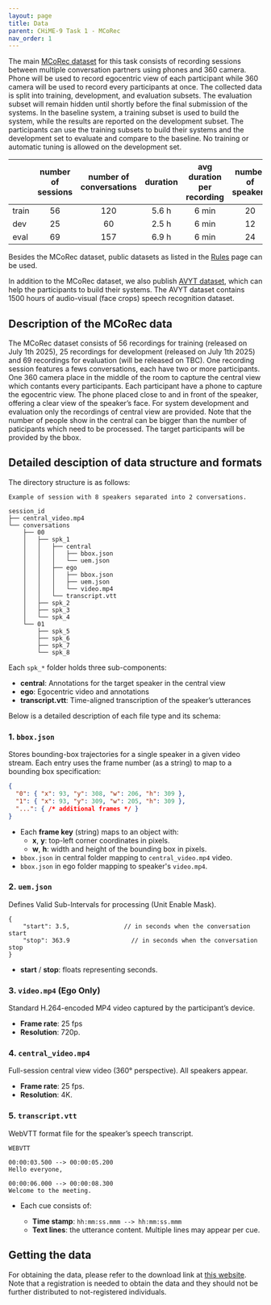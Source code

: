 ```yaml
---
layout: page
title: Data
parent: CHiME-9 Task 1 - MCoRec
nav_order: 1
---
```


The main [MCoRec dataset](#) for this task consists of recording sessions between multiple conversation partners using phones and 360 camera. Phone will be used to record egocentric view of each participant while 360 camera will be used to record every participants at once. The collected data is split into training, development, and evaluation subsets. The evaluation subset will remain hidden until shortly before the final submission of the systems. In the baseline system, a training subset is used to build the system, while the results are reported on the development subset. The participants can use the training subsets to build their systems and the development set to evaluate and compare to the baseline. No training or automatic tuning is allowed on the development set.

|             | number of sessions | number of conversations | duration | avg duration per recording | number of speakers |
| ----------- | :--------------------:| :--------------------: | :--------: | :--------------------------: | :------------------: |
| train       | 56              |  120  | 5.6 h    | 6 min                      | 20                 |
| dev         | 25               | 60  | 2.5 h   | 6 min                      | 12                 |
| eval        | 69                | 157 | 6.9 h    | 6 min                      | 24                 |

Besides the MCoRec dataset, public datasets as listed in the [Rules](rules) page can be used.

In addition to the MCoRec dataset, we also publish [AVYT dataset](#), which can help the participants to build their systems. The AVYT dataset contains 1500 hours of audio-visual (face crops) speech recognition dataset.

## Description of the MCoRec data

The MCoRec dataset consists of 56 recordings for training (released on July 1th 2025), 25 recordings for development (released on July 1th 2025) and 69 recordings for evaluation (will be released on TBC). One recording session features a fews conversations, each have two or more participants. One 360 camera place in the middle of the room to capture the central view which contants every participants. Each participant have a phone to capture the egocentric view. The phone placed close to and in front of the speaker, offering a clear view of the speaker’s face. For system development and evaluation only the recordings of central view are provided. Note that the number of people show in the central can be bigger than the number of paticipants which need to be processed. The target participants will be provided by the bbox.

## Detailed desciption of data structure and formats

The directory structure is as follows:
```
Example of session with 8 speakers separated into 2 conversations.

session_id
├── central_video.mp4
└── conversations
    ├── 00
    │   ├── spk_1
    │   │   ├── central
    │   │   │   ├── bbox.json
    │   │   │   └── uem.json
    │   │   ├── ego
    │   │   │   ├── bbox.json
    │   │   │   ├── uem.json
    │   │   │   └── video.mp4
    │   │   └── transcript.vtt
    │   ├── spk_2
    │   ├── spk_3
    │   └── spk_4
    └── 01
        ├── spk_5
        ├── spk_6
        ├── spk_7
        └── spk_8
```

Each `spk_*` folder holds three sub-components:

- **central**: Annotations for the target speaker in the central view
- **ego**: Egocentric video and annotations
- **transcript.vtt**: Time-aligned transcription of the speaker’s utterances

Below is a detailed description of each file type and its schema:

### 1. `bbox.json`

Stores bounding-box trajectories for a single speaker in a given video stream. Each entry uses the frame number (as a string) to map to a bounding box specification:

```json
{
  "0": { "x": 93, "y": 308, "w": 206, "h": 309 },
  "1": { "x": 93, "y": 309, "w": 205, "h": 309 },
  "...": { /* additional frames */ }
}
```

* Each **frame key** (string) maps to an object with:
  * **x**, **y**: top-left corner coordinates in pixels.
  * **w**, **h**: width and height of the bounding box in pixels.
* `bbox.json` in central folder mapping to `central_video.mp4` video.
* `bbox.json` in ego folder mapping to speaker's `video.mp4`.

### 2. `uem.json`

Defines Valid Sub-Intervals for processing (Unit Enable Mask).

```
{
    "start": 3.5,               // in seconds when the conversation start
    "stop": 363.9                 // in seconds when the conversation stop
}
```
* **start** / **stop**: floats representing seconds.

### 3. `video.mp4` (Ego Only)

Standard H.264-encoded MP4 video captured by the participant’s device.

* **Frame rate**: 25 fps
* **Resolution**: 720p.

### 4. `central_video.mp4`

Full-session central view video (360° perspective). All speakers appear.

* **Frame rate**: 25 fps.
* **Resolution**: 4K.

### 5. `transcript.vtt`

WebVTT format file for the speaker’s speech transcript.

```
WEBVTT

00:00:03.500 --> 00:00:05.200
Hello everyone,

00:00:06.000 --> 00:00:08.300
Welcome to the meeting.
```

* Each cue consists of:

  * **Time stamp**: `hh:mm:ss.mmm --> hh:mm:ss.mmm`
  * **Text lines**: the utterance content. Multiple lines may appear per cue.


## Getting the data

For obtaining the data, please refer to the download link at [this website](#). Note that a registration is needed to obtain the data and they should not be further distributed to not-registered individuals.